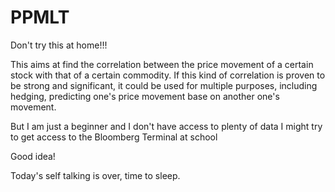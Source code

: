 # PPMLT
Don't try this at home!!!

This aims at find the correlation between the price movement of a certain stock with that of a certain commodity.
If this kind of correlation is proven to be strong and significant, it could be used for multiple purposes,
including hedging, predicting one's price movement base on another one's movement.

But I am just a beginner and I don't have access to plenty of data
I might try to get access to the Bloomberg Terminal at school

Good idea!

Today's self talking is over, time to sleep.
